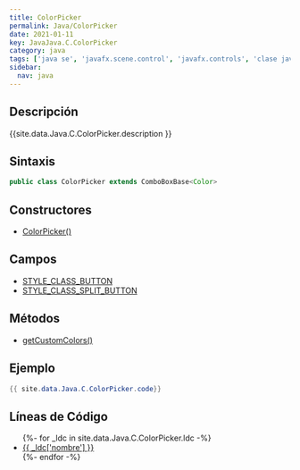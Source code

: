 ```yaml
---
title: ColorPicker
permalink: Java/ColorPicker
date: 2021-01-11
key: JavaJava.C.ColorPicker
category: java
tags: ['java se', 'javafx.scene.control', 'javafx.controls', 'clase java', 'JavaFX 2.2']
sidebar: 
  nav: java
---
```


## Descripción
{{site.data.Java.C.ColorPicker.description }}

## Sintaxis
~~~java
public class ColorPicker extends ComboBoxBase<Color>
~~~

## Constructores
* [ColorPicker()](/Java/ColorPicker/ColorPicker/)

## Campos
* [STYLE_CLASS_BUTTON](/Java/ColorPicker/STYLE_CLASS_BUTTON)
* [STYLE_CLASS_SPLIT_BUTTON](/Java/ColorPicker/STYLE_CLASS_SPLIT_BUTTON)

## Métodos
* [getCustomColors()](/Java/ColorPicker/getCustomColors)

## Ejemplo
~~~java
{{ site.data.Java.C.ColorPicker.code}}
~~~

## Líneas de Código
<ul>
{%- for _ldc in site.data.Java.C.ColorPicker.ldc -%}
   <li>
       <a href="{{_ldc['url'] }}">{{ _ldc['nombre'] }}</a>
   </li>
{%- endfor -%}
</ul>
